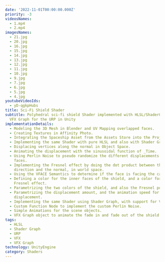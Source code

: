 ```yaml
---
date: '2022-11-01T00:00:00.000Z'
priority: -3
videosNames:
  - 1.mp4
  - 2.mp4
imagesNames:
  - 21.jpg
  - 20.jpg
  - 16.jpg
  - 15.jpg
  - 14.jpg
  - 13.jpg
  - 12.jpg
  - 11.jpg
  - 10.jpg
  - 9.jpg
  - 7.jpg
  - 6.jpg
  - 5.jpg
  - 4.jpg
youtubeVideoIds:
  - yD-qgkpHubs
title: Sci-Fi Shield Shader
subtitle: Polyhedral sci-fi shield Shader implemented with HLSL/ShaderGraph and
  VFX Graph for the URP in Unity
implementationDetails:
  - Modeling the 3D Mesh in Blender and UV Mapping overlapped faces.
  - Creating Textures in Affinity Photo.
  - Integrating the Spaceship Asset from the Assets Store into the Project.
  - Implementing the same Shader with pure HLSL and also with Shader Graph.
  - Displacing vertices along the normal in Object Space.
  - Animating the displacement with the sinusoidal function of _Time.
  - Using Perlin Noise to pseudo randomize the different displacements of the
    faces.
  - Implementing the Fresnel effect by doing the dot product between the view
    direction and the normal, in world space.
  - Using the VFACE Semantics to determine if the face is facing the camera.
  - Defining a color for the inner faces of the shield, and a color for the
    Fresnel effect.
  - Parametrizing the two colors of the shield, and also the Fresnel power.
  - Parametrizing the displacement amount, and the animation speed for the
    displacement.
  - Implementing the same Shader using Shader Graph, with support for VFX Graph.
  - Custom Function Node to implement the custom Perlin Noise.
  - Simple Animations for the scene objects.
  - VFX Graph object to animate the fade in and fade out of the shield.
tags:
  - HLSL
  - Shader Graph
  - URP
  - VFX
  - VFX Graph
technology: UnityEngine
category: Shaders
---
```

